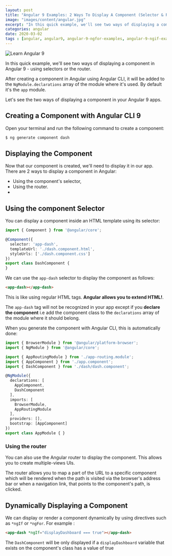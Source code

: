 ```yaml
---
layout: post
title: "Angular 9 Examples: 2 Ways To Display A Component (Selector & Router)"
image: "images/content/angular.jpg"
excerpt: "In this quick example, we'll see two ways of displaying a component in Angular 9 - using selectors or the router" 
categories: angular
date: 2020-03-02
tags : [angular, angular9, angular-9-ngfor-examples, angular-9-ngif-examples] 
---
```

 

![Learn Angular 9](https://www.techiediaries.com/letslearnangular.png)

In this quick example, we'll see two ways of displaying a component in Angular 9 - using selectors or the router. 

After creating a component in Angular using Angular CLI, it will be added to the `NgModule.declarations` array of the module where it's used. By default it's the `app` module.

Let's see the two ways of displaying a component in your Angular 9 apps.

## Creating a Component with Angular CLI 9

Open your terminal and run the following command to create a component:

```bash
$ ng generate component dash
``` 

## Displaying the  Component

Now that our component is created, we'll need to display it in our app. There are 2 ways to display a component in Angular:

- Using the component's selector,
- Using the router.
-   
## Using the component Selector

You can display a component inside an HTML template using its selector:

```ts
import { Component } from '@angular/core';

@Component({
  selector: 'app-dash',
  templateUrl: './dash.component.html',
  styleUrls: ['./dash.component.css']
})
export class DashComponent {
}
```

We can use the `app-dash` selector to display the component as follows:

```html
<app-dash></app-dash>
```
This is like using regular HTML tags. **Angular allows you to extend HTML!**.
 
The `app-dash` tag will not be recognized in your app except if you **declare the component** i.e add the component class to the `declarations` array of the module where it should belong. 

When you generate the component with Angular CLI, this is automatically done:

```ts
import { BrowserModule } from '@angular/platform-browser';
import { NgModule } from '@angular/core';

import { AppRoutingModule } from './app-routing.module';
import { AppComponent } from './app.component';
import { DashComponent } from './dash/dash.component';

@NgModule({
  declarations: [
    AppComponent,
    DashComponent
  ],
  imports: [
    BrowserModule,
    AppRoutingModule
  ],
  providers: [],
  bootstrap: [AppComponent]
})
export class AppModule { }
``` 
### Using the router

You can also use the Angular router to display the component. This allows you to create multiple-views UIs.

The router allows you to map a part of the URL to a specific component which will be rendered when the path is visited via the browser's address bar or when a navigation link, that points to the component's path, is clicked. 


## Dynamically Displaying a Component

We can display or render a component dynamically by using directives such as  `*ngIf` or  `*ngFor`. For example :


```html
<app-dash *ngIf="displayDashboard === true"></app-dash>
```

The `DashComponent` will be only displayed if a `displayDashboard` variable that exists on the component's class has a value of true


